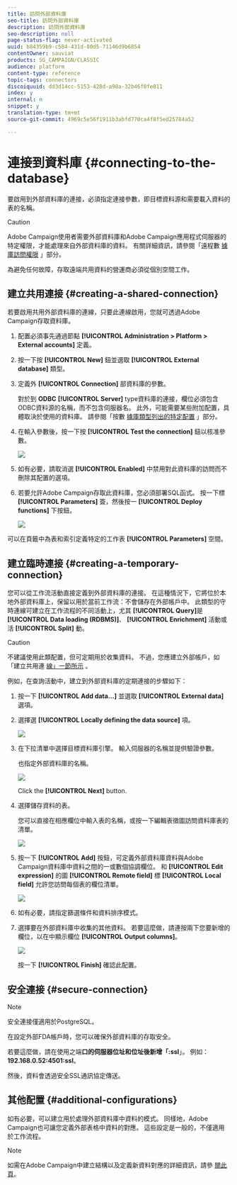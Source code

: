 ```yaml
---
title: 訪問外部資料庫
seo-title: 訪問外部資料庫
description: 訪問外部資料庫
seo-description: null
page-status-flag: never-activated
uuid: b84359b9-c584-431d-80d5-71146d9b6854
contentOwner: sauviat
products: SG_CAMPAIGN/CLASSIC
audience: platform
content-type: reference
topic-tags: connectors
discoiquuid: dd3d14cc-5153-428d-a98a-32b46f0fe811
index: y
internal: n
snippet: y
translation-type: tm+mt
source-git-commit: 4969c5e56f1911b3abfd770ca4f8f5ed25784a52

---
```



# 連接到資料庫 {#connecting-to-the-database}

要啟用到外部資料庫的連接，必須指定連接參數，即目標資料源和需要載入資料的表的名稱。

>[!CAUTION]
>
>Adobe Campaign使用者需要外部資料庫和Adobe Campaign應用程式伺服器的特定權限，才能處理來自外部資料庫的資料。 有關詳細資訊，請參閱「遠程數 [據庫訪問權限](#remote-database-access-rights) 」部分。
>
>為避免任何故障，存取遠端共用資料的營運商必須從個別空間工作。

## 建立共用連接 {#creating-a-shared-connection}

若要啟用共用外部資料庫的連線，只要此連線啟用，您就可透過Adobe Campaign存取資料庫。

1. 配置必須事先通過節點 **[!UICONTROL Administration > Platform > External accounts]** 定義。
1. 按一下按 **[!UICONTROL New]** 鈕並選取 **[!UICONTROL External database]** 類型。
1. 定義外 **[!UICONTROL Connection]** 部資料庫的參數。

   對於到 **ODBC** **[!UICONTROL Server]** type資料庫的連接，欄位必須包含ODBC資料源的名稱，而不包含伺服器名。 此外，可能需要某些附加配置，具體取決於使用的資料庫。 請參閱「按數 [據庫類型列出的特定配置](#specific-configurations-by-database-type) 」部分。

1. 在輸入參數後，按一下按 **[!UICONTROL Test the connection]** 鈕以核准參數。

   ![](assets/wf-external-account-create.png)

1. 如有必要，請取消選 **[!UICONTROL Enabled]** 中禁用對此資料庫的訪問而不刪除其配置的選項。
1. 若要允許Adobe Campaign存取此資料庫，您必須部署SQL函式。 按一下標 **[!UICONTROL Parameters]** 簽，然後按一 **[!UICONTROL Deploy functions]** 下按鈕。

   ![](assets/wf-external-account-functions.png)

可以在頁籤中為表和索引定義特定的工作表 **[!UICONTROL Parameters]** 空間。

## 建立臨時連接 {#creating-a-temporary-connection}

您可以從工作流活動直接定義到外部資料庫的連接。 在這種情況下，它將位於本地外部資料庫上，保留以用於當前工作流：不會儲存在外部帳戶中。 此類型的守時連線可建立在工作流程的不同活動上，尤其 **[!UICONTROL Query]**&#x200B;是 **[!UICONTROL Data loading (RDBMS)]**、 **[!UICONTROL Enrichment]** 活動或活 **[!UICONTROL Split]** 動。

>[!CAUTION]
>
>不建議使用此類配置，但可定期用於收集資料。 不過，您應建立外部帳戶，如「建立共用連 [線」一節所示](#creating-a-shared-connection) 。

例如，在查詢活動中，建立到外部資料庫的定期連接的步驟如下：

1. 按一下 **[!UICONTROL Add data...]** 並選取 **[!UICONTROL External data]** 選項。
1. 選擇選 **[!UICONTROL Locally defining the data source]** 項。

   ![](assets/wf_add_data_local_external_data.png)

1. 在下拉清單中選擇目標資料庫引擎。 輸入伺服器的名稱並提供驗證參數。

   也指定外部資料庫的名稱。

   ![](assets/wf_add_data_local_external_data_param.png)

   Click the **[!UICONTROL Next]** button.

1. 選擇儲存資料的表。

   您可以直接在相應欄位中輸入表的名稱，或按一下編輯表徵圖訪問資料庫表的清單。

   ![](assets/wf_add_data_local_external_data_select_table.png)

1. 按一下 **[!UICONTROL Add]** 按鈕，可定義外部資料庫資料與Adobe Campaign資料庫中資料之間的一或數個協調欄位。 和 **[!UICONTROL Edit expression]** 的圖 **[!UICONTROL Remote field]** 標 **[!UICONTROL Local field]** 允許您訪問每個表的欄位清單。

   ![](assets/wf_add_data_local_external_data_join.png)

1. 如有必要，請指定篩選條件和資料排序模式。
1. 選擇要在外部資料庫中收集的其他資料。 若要這麼做，請連按兩下您要新增的欄位，以在中顯示欄位 **[!UICONTROL Output columns]**。

   ![](assets/wf_add_data_local_external_data_select.png)

   按一下 **[!UICONTROL Finish]** 確認此配置。

## 安全連接 {#secure-connection}

>[!NOTE]
>
>安全連接僅適用於PostgreSQL。

在設定外部FDA帳戶時，您可以確保外部資料庫的存取安全。

若要這麼做，請在使用之端&#x200B;**口的伺服器位址和位址後新增「:ssl**」。 例如： **192.168.0.52:4501:ssl**。

然後，資料會透過安全SSL通訊協定傳送。

## 其他配置 {#additional-configurations}

如有必要，可以建立用於處理外部資料庫中資料的模式。 同樣地，Adobe Campaign也可讓您定義外部表格中資料的對應。 這些設定是一般的，不僅適用於工作流程。

>[!NOTE]
>
>如需在Adobe Campaign中建立結構以及定義新資料對應的詳細資訊，請參 [閱此頁](../../configuration/using/about-schema-edition.md)。